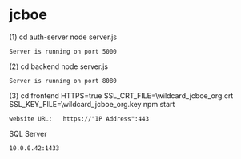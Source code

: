 # jcboe

(1) cd auth-server
    node server.js

    Server is running on port 5000

(2) cd backend
    node server.js

    Server is running on port 8080

(3) cd frontend
    HTTPS=true SSL_CRT_FILE=\wildcard_jcboe_org.crt SSL_KEY_FILE=\wildcard_jcboe_org.key npm start

    website URL:   https://"IP Address":443

SQL Server

    10.0.0.42:1433
    